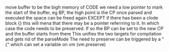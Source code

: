 
move buffer to be the bigh memory of CODE
we need a low pointer to mark the start of the buffer, eg BP, the high point is the CP
once parsed and executed the space can be freed again
EXCEPT if there has been a clode block {} this will mena that there may be a pointer referrring to it. In which case the code needs to be preserved. If so the BP can be set to the new CP and the buffer starts from there
This unifies the two targets for compilation and gets rid of the parseMode
The need to preserve can be triggered by a "{" which can set a variable on vm (vm.preserve)
